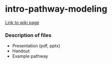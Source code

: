 # intro-pathway-modeling
[Link to wiki page](https://github.com/gladstone-institutes/Bioinformatics-Workshops/wiki/Introduction-to-Pathway-Modeling)

### Description of files
* Presentation (pdf, pptx)
* Handout
* Example pathway
